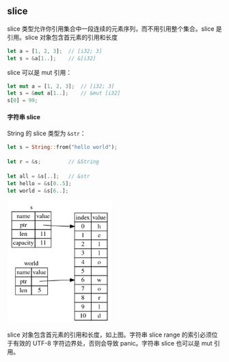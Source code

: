 ## slice

slice 类型允许你引用集合中一段连续的元素序列，而不用引用整个集合。slice 是引用。slice 对象包含首元素的引用和长度

```rust
let a = [1, 2, 3];	// [i32; 3]
let s = &a[1..];	// &[i32]
```

slice 可以是 mut 引用：

```rust
let mut a = [1, 2, 3];	// [i32; 3]
let s = &mut a[1..];	// &mut [i32]
s[0] = 99;
```

#### 字符串 slice

String 的 slice 类型为 `&str`：

```rust
let s = String::from("hello world");

let r = &s;			// &String

let all = &s[..];	// &str
let hello = &s[0..5];
let world = &s[6..];
```

<img src="assets/image-20221212224345186.png" alt="image-20221212224345186" style="zoom:67%;" />

slice 对象包含首元素的引用和长度，如上图。字符串 slice range 的索引必须位于有效的 UTF-8 字符边界处，否则会导致 panic。字符串 slice 也可以是 mut 引用。
